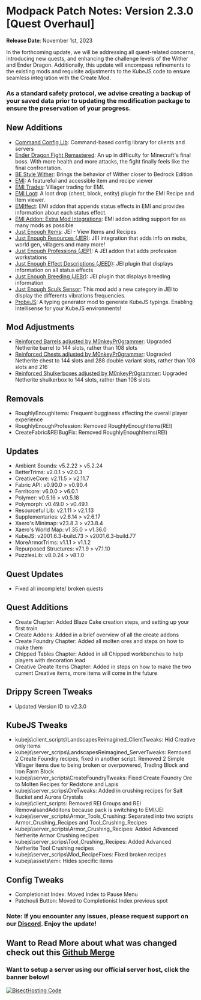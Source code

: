# Modpack Patch Notes: Version 2.3.0 [Quest Overhaul]
**Release Date**: November 1st, 2023

In the forthcoming update, we will be addressing all quest-related concerns, introducing new quests, and enhancing the challenge levels of the Wither and Ender Dragon. Additionally, this update will encompass refinements to the existing mods and requisite adjustments to the KubeJS code to ensure seamless integration with the Create Mod.
### As a standard safety protocol, we advise creating a backup of your saved data prior to updating the modification package to ensure the preservation of your progress.
## New Additions
- [Command Config Lib](https://modrinth.com/mod/command-config): Command-based config library for clients and servers
- [Ender Dragon Fight Remastered](https://modrinth.com/datapack/edf-remastered): An up in difficulty for Minecraft's final boss. With more health and more attacks, the fight finally feels like the final confrontation.
- [BE Style Wither](https://modrinth.com/mod/be-style-wither): Brings the behavior of Wither closer to Bedrock Edition
- [EMI](https://modrinth.com/mod/emi): A featureful and accessible item and recipe viewer
- [EMI Trades](https://modrinth.com/mod/emitrades): Villager trading for EMI.
- [EMI Loot](https://modrinth.com/mod/emi-loot): A loot drop (chest, block, entity) plugin for the EMI Recipe and Item viewer.
- [EMIffect](https://modrinth.com/mod/emiffect): EMI addon that appends status effects in EMI and provides information about each status effect.
- [EMI Addon: Extra Mod Integrations](https://modrinth.com/mod/extra-mod-integrations): EMI addon adding support for as many mods as possible
- [Just Enough Items](https://modrinth.com/mod/jei): JEI - View Items and Recipes 
- [Just Enough Resources (JER)](https://modrinth.com/mod/just-enough-resources-jer): JEI integration that adds info on mobs, world gen, villagers and many more!
- [Just Enough Professions (JEP)](https://modrinth.com/mod/just-enough-professions-jep): A JEI addon that adds profession workstations
- [Just Enough Effect Descriptions (JEED)](https://modrinth.com/mod/just-enough-effect-descriptions-jeed): JEI plugin that displays information on all status effects
- [Just Enough Breeding (JEBr)](https://modrinth.com/mod/justenoughbreeding): JEI plugin that displays breeding information
- [Just Enough Sculk Sensor](https://www.curseforge.com/minecraft/mc-mods/just-enough-sculk-sensor): This mod add a new category in JEI to display the differents vibrations frequencies.
- [ProbeJS](https://www.curseforge.com/minecraft/mc-mods/probejs): A typing generator mod to generate KubeJS typings. Enabling Intellisense for your KubeJS environments!
## Mod Adjustments
- [Reinforced Barrels adjusted by M0nkeyPr0grammer](https://github.com/M0nkeyPr0grammer/reinforced-barrels): Upgraded Netherite barrel to 144 slots, rather than 108 slots
- [Reinforced Chests adjusted by M0nkeyPr0grammer](https://github.com/M0nkeyPr0grammer/reinforced-chests): Upgraded Netherite chest to 144 slots and 288 double variant slots, rather than 108 slots and 216
- [Reinforced Shulkerboxes adjusted by M0nkeyPr0grammer](https://github.com/M0nkeyPr0grammer/reinforced-shulker-boxes): Upgraded Netherite shulkerbox to 144 slots, rather than 108 slots
## Removals
- RoughlyEnoughItems: Frequent bugginess affecting the overall player experience
- RoughlyEnoughProfession: Removed RoughlyEnoughItems(REI)
- CreateFabric&REIBugFix: Removed RoughlyEnoughItems(REI)
## Updates
- Ambient Sounds: v5.2.22 > v5.2.24
- BetterTrims: v2.0.1 > v2.0.3
- CreativeCore: v2.11.5 > v2.11.7
- Fabric API: v0.90.0 > v0.90.4
- Ferritcore: v6.0.0 > v6.0.1
- Polymer: v0.5.16 > v0.5.18
- Polymorph: v0.49.0 > v0.49.1
- Resourceful Lib: v2.1.11 > v2.1.13
- Supplementaries: v2.6.14 > v2.6.17
- Xaero's Minimap: v23.8.3 > v23.8.4
- Xaero's World Map: v1.35.0 > v1.36.0
- KubeJS: v2001.6.3-build.73 > v2001.6.3-build.77
- MoreArmorTrims: v1.1.1 > v1.1.2
- Repurposed Structures: v7.1.9 > v7.1.10
- PuzzlesLib: v8.0.24 > v8.1.0
## Quest Updates
- Fixed all incomplete/ broken quests
## Quest Additions
- Create Chapter: Added Blaze Cake creation steps, and setting up your first train
- Create Addons: Added in a brief overview of all the create addons
- Create Foundry Chapter: Added all molten ores and steps on how to make them
- Chipped Tables Chapter: Added in all Chipped workbenches to help players with decoration lead
- Creative Create Items Chapter: Added in steps on how to make the two current Creative items, more items will come in the future
## Drippy Screen Tweaks
- Updated Version ID to v2.3.0
## KubeJS Tweaks
- kubejs\client_scripts\LandscapesReimagined_ClientTweaks: Hid Creative only items
- kubejs\server_scrips\LandscapesReimagined_ServerTweaks: Removed 2 Create Foundry recipes, fixed in another script. Removed 2 Simple Villager items due to being broken or overpowered, Trading Block and Iron Farm Block
- kubejs\server_scripts\CreateFoundryTweaks: Fixed Create Foundry Ore to Molten Recipes for Redstone and Lapis
- kubejs\server_scrips\OreTweaks: Added in crushing recipes for Salt Bucket and Aurora Crystals
- kubejs\client_scripts: Removed REI Groups and REI RemovalsandAdditons because pack is switching to EMI/JEI
- kubejs\server_scripts\Armor_Tools_Crushing: Separated into two scripts Armor_Crushing_Recipes and Tool_Crushing_Recipes
- kubejs\server_scripts\Armor_Crushing_Recipes: Added Advanced Netherite Armor Crushing recipes
- kubejs\server_scrips\Tool_Crushing_Recipes: Added Advanced Netherite Tool Crushing recipes
- kubejs\server_scrips\Mod_RecipeFixes: Fixed broken recipes
- kubejs\assets\emi: Hides specific items
## Config Tweaks
- Completionist Index: Moved Index to Pause Menu
- Patchouli Button: Moved to Completionist Index previous spot
### Note: If you encounter any issues, please request support on our [Discord](https://discord.gg/quenZthXgy). Enjoy the update!
## Want to Read More about what was changed check out this [Github Merge](https://github.com/M0nkeyPr0grammer/Landscapes-Reimagined/commit/f1639d568cc7ae52b94dea5b64e0e8cd0de026bb)
### Want to setup a server using our official server host, click the banner below!
[![BisectHosting Code](https://raw.githubusercontent.com/M0nkeyPr0grammer/Landscapes-Reimagined/main/BH_Landscape_reimagined.png)](https://bisecthosting.com/landscapes_reimagined?r=modrinth+chanelog)
